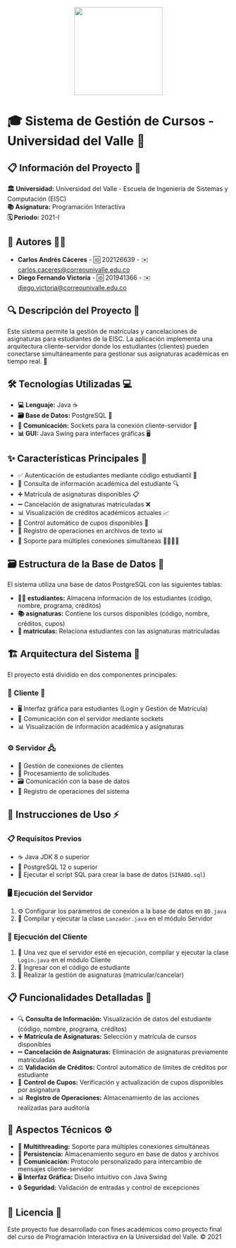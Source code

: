 <p align='center'>
  <img width='200' heigth='225' src='https://user-images.githubusercontent.com/62605744/171186764-43f7aae0-81a9-4b6e-b4ce-af963564eafb.png'>
</p>

# 🎓 Sistema de Gestión de Cursos - Universidad del Valle 🏫

## 📋 Información del Proyecto 📑

**🏛️ Universidad:** Universidad del Valle - Escuela de Ingeniería de Sistemas y Computación (EISC)  
**📚 Asignatura:** Programación Interactiva  
**🗓️ Periodo:** 2021-I

## 👥 Autores 👨‍💻

- **Carlos Andrés Cáceres** - 🆔 202126639 - ✉️ [carlos.caceres@correounivalle.edu.co](mailto:carlos.caceres@correounivalle.edu.co)
- **Diego Fernando Victoria** - 🆔 201941366 - ✉️ [diego.victoria@correounivalle.edu.co](mailto:diego.victoria@correounivalle.edu.co)

## 🔍 Descripción del Proyecto 📝

Este sistema permite la gestión de matrículas y cancelaciones de asignaturas para estudiantes de la EISC. La aplicación implementa una arquitectura cliente-servidor donde los estudiantes (clientes) pueden conectarse simultáneamente para gestionar sus asignaturas académicas en tiempo real. 🔄

## 🛠️ Tecnologías Utilizadas 💻

- **💻 Lenguaje:** Java ☕
- **🗃️ Base de Datos:** PostgreSQL 🐘
- **🔄 Comunicación:** Sockets para la conexión cliente-servidor 🔌
- **📊 GUI:** Java Swing para interfaces gráficas 🖥️

## ✨ Características Principales 🌟

- ✅ Autenticación de estudiantes mediante código estudiantil 🔐
- 📝 Consulta de información académica del estudiante 🔍
- ➕ Matrícula de asignaturas disponibles 📋
- ➖ Cancelación de asignaturas matriculadas ❌
- 📊 Visualización de créditos académicos actuales 📈
- 🔢 Control automático de cupos disponibles 👥
- 📄 Registro de operaciones en archivos de texto 📊
- 🔄 Soporte para múltiples conexiones simultáneas 👨‍👩‍👧‍👦

## 🗃️ Estructura de la Base de Datos 🧩

El sistema utiliza una base de datos PostgreSQL con las siguientes tablas:
- **👨‍🎓 estudiantes:** Almacena información de los estudiantes (código, nombre, programa, créditos)
- **📚 asignaturas:** Contiene los cursos disponibles (código, nombre, créditos, cupos)
- **📝 matriculas:** Relaciona estudiantes con las asignaturas matriculadas

## 🏗️ Arquitectura del Sistema 🔨

El proyecto está dividido en dos componentes principales:

### 📱 Cliente 👤
- 🖥️ Interfaz gráfica para estudiantes (Login y Gestión de Matrícula)
- 🔄 Comunicación con el servidor mediante sockets
- 📊 Visualización de información académica y asignaturas

### ⚙️ Servidor 🖧
- 🔄 Gestión de conexiones de clientes
- 💾 Procesamiento de solicitudes
- 🗃️ Comunicación con la base de datos
- 📝 Registro de operaciones del sistema

## 🚀 Instrucciones de Uso ⚡

### 📋 Requisitos Previos
- ☕ Java JDK 8 o superior
- 🐘 PostgreSQL 12 o superior
- 📄 Ejecutar el script SQL para crear la base de datos (`SIRABD.sql`)

### 🖥️ Ejecución del Servidor
1. ⚙️ Configurar los parámetros de conexión a la base de datos en `BD.java`
2. 🔨 Compilar y ejecutar la clase `Lanzador.java` en el módulo Servidor

### 📱 Ejecución del Cliente
1. 🔄 Una vez que el servidor esté en ejecución, compilar y ejecutar la clase `Login.java` en el módulo Cliente
2. 👤 Ingresar con el código de estudiante
3. 📝 Realizar la gestión de asignaturas (matricular/cancelar)

## 📋 Funcionalidades Detalladas 🔎

- 🔍 **Consulta de Información:** Visualización de datos del estudiante (código, nombre, programa, créditos)
- ➕ **Matrícula de Asignaturas:** Selección y matrícula de cursos disponibles
- ➖ **Cancelación de Asignaturas:** Eliminación de asignaturas previamente matriculadas
- ⚖️ **Validación de Créditos:** Control automático de límites de créditos por estudiante
- 👥 **Control de Cupos:** Verificación y actualización de cupos disponibles por asignatura
- 📊 **Registro de Operaciones:** Almacenamiento de las acciones realizadas para auditoría

## 🔧 Aspectos Técnicos ⚙️

- 🧵 **Multithreading:** Soporte para múltiples conexiones simultáneas
- 💾 **Persistencia:** Almacenamiento seguro en base de datos y archivos
- 🔄 **Comunicación:** Protocolo personalizado para intercambio de mensajes cliente-servidor
- 🖥️ **Interfaz Gráfica:** Diseño intuitivo con Java Swing
- 🔒 **Seguridad:** Validación de entradas y control de excepciones

## 📄 Licencia 📜

Este proyecto fue desarrollado con fines académicos como proyecto final del curso de Programación Interactiva en la Universidad del Valle. ©️ 2021
